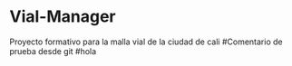 # Vial-Manager
Proyecto formativo para la malla vial de la ciudad de cali
#Comentario de prueba desde git
#hola

